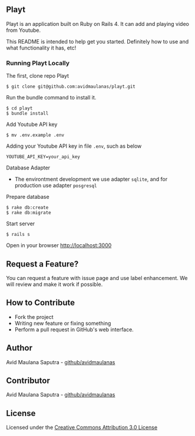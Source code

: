 ## Playt
Playt is an application built on Ruby on Rails 4. It can add and playing video from Youtube.

This README is intended to help get you started. Definitely how to use and what functionality it has, etc! 

### Running Playt Locally
The first, clone repo Playt
```
$ git clone git@github.com:avidmaulanas/playt.git
```

Run the bundle command to install it.
```
$ cd playt
$ bundle install
```

Add Youtube API key
```
$ mv .env.example .env
```

Adding your Youtube API key in file `.env`, such as below
```
YOUTUBE_API_KEY=your_api_key
```
Database Adapter
* The environtment development we use adapter `sqlite`, and for production use adapter `posgresql`

Prepare database
```
$ rake db:create
$ rake db:migrate
```

Start server
```
$ rails s
```

Open in your browser <a href="http://localhost:3000" target="_blank">http://localhost:3000</a>


## Request a Feature?

You can request a feature with issue page and use label enhancement. We will review and make it work if possible.

## How to Contribute

* Fork the project
* Writing new feature or fixing something
* Perform a pull request in GitHub's web interface.

## Author
Avid Maulana Saputra - <a href="https://github.com/avidmaulanas" target="_blank">github/avidmaulanas</a>

## Contributor
Avid Maulana Saputra - <a href="https://github.com/avidmaulanas" target="_blank">github/avidmaulanas</a>

## License
Licensed under the <a href="http://creativecommons.org/licenses/by/3.0/" target="_blank">Creative Commons Attribution 3.0 License</a>
